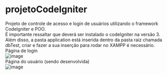 # projetoCodeIgniter
Projeto de controle de acesso e login de usuários utilizando o framework CodeIgniter e POO.
<br>
É importante ressaltar que deverá ser instalado o codeIgniter na versão 3. Além disso, a pasta application está inserida dentro da pasta raiz chamada dbTest, criar e fazer a sua inserção para rodar no XAMPP é necessário.
<br>
Página de login
<br>
![image](https://github.com/trinitydevs/projetoCodeIgniter/assets/111662820/cc341e2a-40c7-4883-b612-a53b316c36fd)
<br>
Página do usuário (sendo desenvolvida)
<br>
![image](https://github.com/trinitydevs/projetoCodeIgniter/assets/111662820/bc32c605-7191-4570-b08a-6cd85b7a0518)
